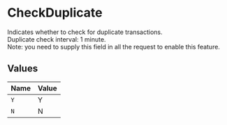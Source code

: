 # CheckDuplicate

Indicates whether to check for duplicate transactions.<br>
Duplicate check interval: 1 minute.<br>
Note: you need to supply this field in all the request to enable this feature.



## Values

| Name  | Value |
| ----- | ----- |
| `Y`   | Y     |
| `N`   | N     |